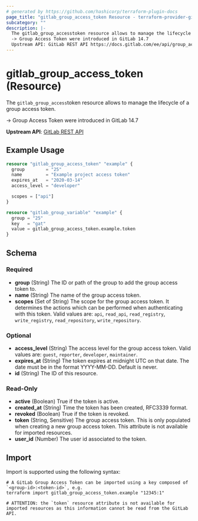 ```yaml
---
# generated by https://github.com/hashicorp/terraform-plugin-docs
page_title: "gitlab_group_access_token Resource - terraform-provider-gitlab"
subcategory: ""
description: |-
  The gitlab_group_accesstoken resource allows to manage the lifecycle of a group access token.
  -> Group Access Token were introduced in GitLab 14.7
  Upstream API: GitLab REST API https://docs.gitlab.com/ee/api/group_access_tokens.html
---
```


# gitlab_group_access_token (Resource)

The `gitlab_group_access`token resource allows to manage the lifecycle of a group access token.

-> Group Access Token were introduced in GitLab 14.7

**Upstream API**: [GitLab REST API](https://docs.gitlab.com/ee/api/group_access_tokens.html)

## Example Usage

```terraform
resource "gitlab_group_access_token" "example" {
  group        = "25"
  name         = "Example project access token"
  expires_at   = "2020-03-14"
  access_level = "developer"

  scopes = ["api"]
}

resource "gitlab_group_variable" "example" {
  group = "25"
  key   = "gat"
  value = gitlab_group_access_token.example.token
}
```

<!-- schema generated by tfplugindocs -->
## Schema

### Required

- **group** (String) The ID or path of the group to add the group access token to.
- **name** (String) The name of the group access token.
- **scopes** (Set of String) The scope for the group access token. It determines the actions which can be performed when authenticating with this token. Valid values are: `api`, `read_api`, `read_registry`, `write_registry`, `read_repository`, `write_repository`.

### Optional

- **access_level** (String) The access level for the group access token. Valid values are: `guest`, `reporter`, `developer`, `maintainer`.
- **expires_at** (String) The token expires at midnight UTC on that date. The date must be in the format YYYY-MM-DD. Default is never.
- **id** (String) The ID of this resource.

### Read-Only

- **active** (Boolean) True if the token is active.
- **created_at** (String) Time the token has been created, RFC3339 format.
- **revoked** (Boolean) True if the token is revoked.
- **token** (String, Sensitive) The group access token. This is only populated when creating a new group access token. This attribute is not available for imported resources.
- **user_id** (Number) The user id associated to the token.

## Import

Import is supported using the following syntax:

```shell
# A GitLab Group Access Token can be imported using a key composed of `<group-id>:<token-id>`, e.g.
terraform import gitlab_group_access_token.example "12345:1"

# ATTENTION: the `token` resource attribute is not available for imported resources as this information cannot be read from the GitLab API.
```

